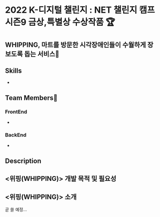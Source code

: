 # 2022 K-디지털 챌린지 : NET 챌린지 캠프 시즌9 금상,특별상 수상작품 🏆
## WHIPPING, 마트를 방문한 시각장애인들이 수월하게 장보도록 돕는 서비스🛒

## Skills
- 

## Team Members🔮
### FrontEnd
- 

### BackEnd  
- 

## Description
## <위핑(WHIPPING)> 개발 목적 및 필요성


## <위핑(WHIPPING)> 소개

곧 쓸 예정...
